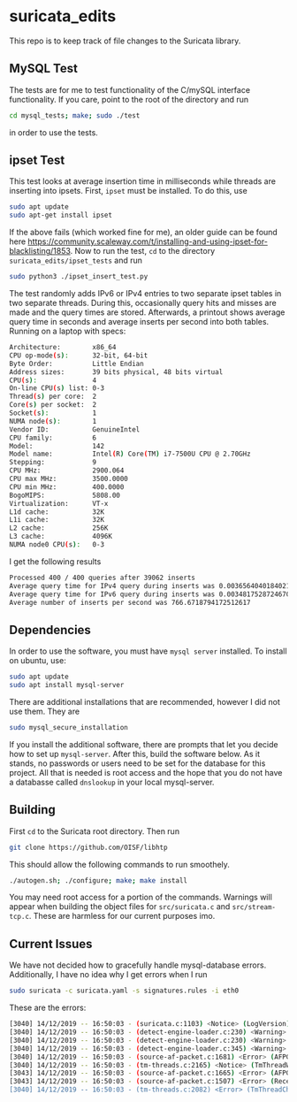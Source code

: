 # suricata_edits
This repo is to keep track of file changes to the Suricata library. 

## MySQL Test
The tests are for me to test functionality of the C/mySQL interface
functionality. If you care, point to the root of the directory and run
```bash
cd mysql_tests; make; sudo ./test
```
in order to use the tests. 

## ipset Test
This test looks at average insertion time in milliseconds while threads are inserting into ipsets. 
First, `ipset` must be installed. To do this, use 
```bash
sudo apt update 
sudo apt-get install ipset
```
If the above fails (which worked fine for me), an older guide can be found here <https://community.scaleway.com/t/installing-and-using-ipset-for-blacklisting/1853>.
Now to run the test, `cd` to the directory `suricata_edits/ipset_tests` and run
```bash
sudo python3 ./ipset_insert_test.py
```
The test randomly adds IPv6 or IPv4 entries to two separate ipset tables in two separate threads.
During this, occasionally query hits and misses are made and the query times are stored. Afterwards,
a printout shows average query time in seconds and average inserts per second into both tables. Running 
on a laptop with specs:
```bash
Architecture:        x86_64
CPU op-mode(s):      32-bit, 64-bit
Byte Order:          Little Endian
Address sizes:       39 bits physical, 48 bits virtual
CPU(s):              4
On-line CPU(s) list: 0-3
Thread(s) per core:  2
Core(s) per socket:  2
Socket(s):           1
NUMA node(s):        1
Vendor ID:           GenuineIntel
CPU family:          6
Model:               142
Model name:          Intel(R) Core(TM) i7-7500U CPU @ 2.70GHz
Stepping:            9
CPU MHz:             2900.064
CPU max MHz:         3500.0000
CPU min MHz:         400.0000
BogoMIPS:            5808.00
Virtualization:      VT-x
L1d cache:           32K
L1i cache:           32K
L2 cache:            256K
L3 cache:            4096K
NUMA node0 CPU(s):   0-3

```
I get the following results
```bash
Processed 400 / 400 queries after 39062 inserts
Average query time for IPv4 query during inserts was 0.0036564040184021
Average query time for IPv6 query during inserts was 0.0034817528724670
Average number of inserts per second was 766.6718794172512617

```

## Dependencies

In order to use the software, you must have `mysql server` installed. To install
on ubuntu, use:
```bash
sudo apt update
sudo apt install mysql-server
```
There are additional installations that are recommended, however I did not use them. They are 
```bash
sudo mysql_secure_installation
```
If you install the additional software, there are prompts that let you decide how to set up `mysql-server`.
After this, build the software below. As it stands, no passwords or users need to be set for the database
for this project. All that is needed is root access and the hope that you do not have a databasse called `dnslookup`
in your local mysql-server.


## Building

First `cd` to the Suricata root directory. Then run
```bash
git clone https://github.com/OISF/libhtp
```
This should allow the following commands to run smoothely.
```bash
./autogen.sh; ./configure; make; make install
```
You may need root access for a portion of the commands.
Warnings will appear when building the object files for `src/suricata.c` and
`src/stream-tcp.c`. These are harmless for our current purposes imo.

## Current Issues

We have not decided how to gracefully handle mysql-database errors. Additionally, I have no idea why
I get errors when I run
```bash
sudo suricata -c suricata.yaml -s signatures.rules -i eth0
```
These are the errors:
```bash
[3040] 14/12/2019 -- 16:50:03 - (suricata.c:1103) <Notice> (LogVersion) -- This is Suricata version 5.0.1-dev (80fec43 2019-12-14) running in SYSTEM mode
[3040] 14/12/2019 -- 16:50:03 - (detect-engine-loader.c:230) <Warning> (ProcessSigFiles) -- [ERRCODE: SC_ERR_NO_RULES(42)] - No rule files match the pattern /usr/local/etc/suricata/rules/suricata.rules
[3040] 14/12/2019 -- 16:50:03 - (detect-engine-loader.c:230) <Warning> (ProcessSigFiles) -- [ERRCODE: SC_ERR_NO_RULES(42)] - No rule files match the pattern signatures.rules
[3040] 14/12/2019 -- 16:50:03 - (detect-engine-loader.c:345) <Warning> (SigLoadSignatures) -- [ERRCODE: SC_ERR_NO_RULES_LOADED(43)] - 2 rule files specified, but no rule was loaded at all!
[3040] 14/12/2019 -- 16:50:03 - (source-af-packet.c:1681) <Error> (AFPGetDevLinktype) -- [ERRCODE: SC_ERR_AFP_CREATE(190)] - Unable to find type for iface "eth0": No such device
[3040] 14/12/2019 -- 16:50:03 - (tm-threads.c:2165) <Notice> (TmThreadWaitOnThreadInit) -- all 4 packet processing threads, 4 management threads initialized, engine started.
[3043] 14/12/2019 -- 16:50:03 - (source-af-packet.c:1665) <Error> (AFPGetIfnumByDev) -- [ERRCODE: SC_ERR_AFP_CREATE(190)] - Unable to find iface eth0: No such device
[3043] 14/12/2019 -- 16:50:03 - (source-af-packet.c:1507) <Error> (ReceiveAFPLoop) -- [ERRCODE: SC_ERR_AFP_CREATE(190)] - Couldn't init AF_PACKET socket, fatal error
[3040] 14/12/2019 -- 16:50:03 - (tm-threads.c:2082) <Error> (TmThreadCheckThreadState) -- [ERRCODE: SC_ERR_FATAL(171)] - thread W#01-eth0 failed

```

